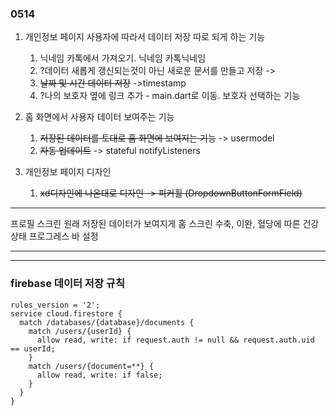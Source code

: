 ### 0514

1. 개인정보 페이지 사용자에 따라서 데이터 저장 따로 되게 하는 기능
   1. 닉네임 카톡에서 가져오기. 닉네임 카톡닉네임
   2. ?데이터 새롭게 갱신되는것이 아닌 새로운 문서를 만들고 저장 ->
   3. ~~날짜 및 시간 데이터 저장~~ ->timestamp
   4. ?나의 보호자 옆에 링크 추가 - main.dart로 이동. 보호자 선택하는 기능

  

2. 홈 화면에서 사용자 데이터 보여주는 기능
   1. ~~저장된 데이터를 토대로 홈 화면에 보여지는 기능~~ -> usermodel
   2. ~~자동 업데이트~~ -> stateful notifyListeners
5. 개인정보 페이지 디자인
   1. ~~xd디자인에 나온대로 디자인 -> 피커휠 (DropdownButtonFormField)~~

---

프로필 스크린 원래 저장된 데이터가 보여지게
홈 스크린 수축, 이완, 혈당에 따른 건강 상태 프로그레스 바 설정


---
---

### firebase 데이터 저장 규칙
```
rules_version = '2';
service cloud.firestore {
  match /databases/{database}/documents {
    match /users/{userId} {
      allow read, write: if request.auth != null && request.auth.uid == userId;
    }
    match /users/{document=**} {
      allow read, write: if false;
    }
  }
}
```
